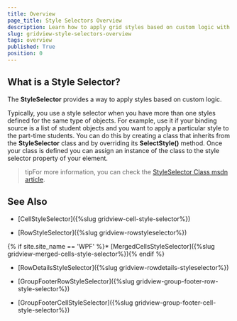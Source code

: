 ```yaml
---
title: Overview
page_title: Style Selectors Overview
description: Learn how to apply grid styles based on custom logic with the help of the style selector within RadGridView - Telerik's {{ site.framework_name }} DataGrid.
slug: gridview-style-selectors-overview
tags: overview
published: True
position: 0
---
```


## What is a Style Selector?

The __StyleSelector__ provides a way to apply styles based on custom logic.
		
Typically, you use a style selector when you have more than one styles defined for the same type of objects. For example, use it if your binding source is a list of student objects and you want to apply a particular style to the part-time students. You can do this by creating a class that inherits from the __StyleSelector__ class and by overriding its __SelectStyle()__ method. Once your class is defined you can assign an instance of the class to the style selector property of your element.

>tipFor more information, you can check the [StyleSelector Class msdn article](http://msdn.microsoft.com/en-us/library/system.windows.controls.styleselector.aspx).

## See Also

* [CellStyleSelector]({%slug gridview-cell-style-selector%})

* [RowStyleSelector]({%slug gridview-rowstyleselector%})

{% if site.site_name == 'WPF' %}* [MergedCellsStyleSelector]({%slug gridview-merged-cells-style-selector%}){% endif %}

* [RowDetailsStyleSelector]({%slug gridview-rowdetails-styleselector%})

* [GroupFooterRowStyleSelector]({%slug gridview-group-footer-row-style-selector%})

* [GroupFooterCellStyleSelector]({%slug gridview-group-footer-cell-style-selector%})

